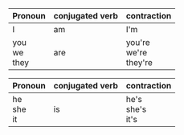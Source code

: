 <table>
    <thead>
        <tr>
            <th>Pronoun</th>
            <th>conjugated verb</th>
            <th>contraction</th>
        </tr>
    </thead>
    <tbody>
        <tr>
            <td>I</td>
            <td>am</td>
            <td>I'm</td>
        </tr>
        <tr>
            <td rowspan=3>you<BR>we<BR>they</td>
            <td rowspan=3>are</td>
            <td rowspan=3>you're<BR>we're<BR>they're</td>
        </tr>
    </tbody>
</table>

<table>
    <thead>
        <tr>
            <th>Pronoun</th>
            <th>conjugated verb</th>
            <th>contraction</th>
        </tr>
    </thead>
    <tbody>
        <tr>
            <td rowspan=3>he<BR>she<BR>it</td>
            <td rowspan=3>is</td>
            <td rowspan=3>he's<BR>she's<BR>it's</td>
        </tr>
    </tbody>
</table>
